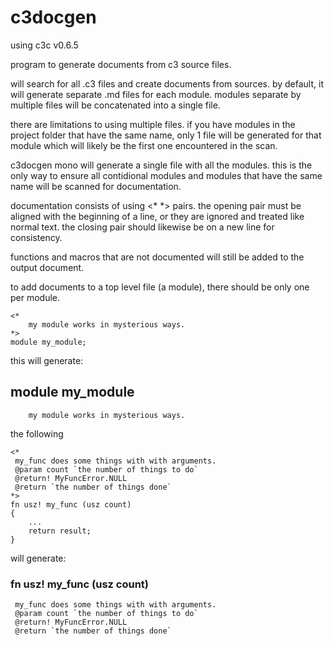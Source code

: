 # c3docgen

using c3c v0.6.5

program to generate documents from c3 source files.

will search for all .c3 files and create documents from sources.
by default, it will generate separate .md files for each module.
modules separate by multiple files will be concatenated into a single file.

there are limitations to using multiple files. if you have modules in the
project folder that have the same name, only 1 file will be generated for that module
which will likely be the first one encountered in the scan.

c3docgen mono will generate a single file with all the modules. this is the only way to
ensure all contidional modules and modules that have the same name will be scanned for
documentation.

documentation consists of using <* *> pairs. the opening pair must be aligned with the
beginning of a line, or they are ignored and treated like normal text. the closing pair
should likewise be on a new line for consistency.

functions and macros that are not documented will still be added to the output document.

to add documents to a top level file (a module), there should be only one per module.

```
<*
 	my module works in mysterious ways.
*>
module my_module;
```

this will generate:

## module my_module

```
	my module works in mysterious ways.
```

the following

```
<*
 my_func does some things with with arguments.
 @param count `the number of things to do`
 @return! MyFuncError.NULL
 @return `the number of things done`
*>
fn usz! my_func (usz count)
{
	...
	return result;
}
```

will generate:

### fn usz! my_func (usz count)

```
 my_func does some things with with arguments.
 @param count `the number of things to do`
 @return! MyFuncError.NULL
 @return `the number of things done`
```

